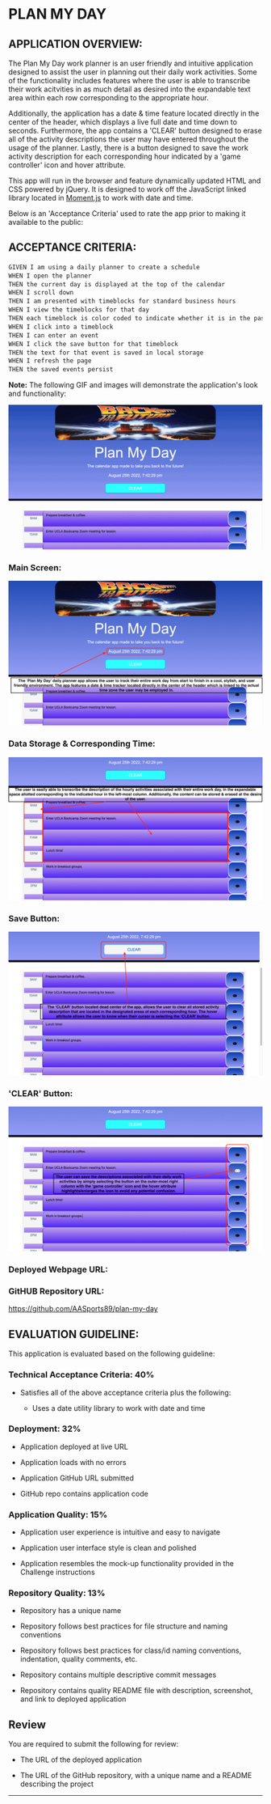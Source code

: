 # PLAN MY DAY 

## APPLICATION OVERVIEW:

The Plan My Day work planner is an user friendly and intuitive application designed to assist the user in planning out their daily work activities. Some of the functionality includes features where the user is able to transcribe their work acitvities in as much detail as desired into the expandable text area within each row corresponding to the appropriate hour.

Additionally, the application has a date & time feature located directly in the center of the header, which displays a live full date and time down to seconds. Furthermore, the app contains a 'CLEAR' button designed to erase all of the activity descriptions the user may have entered throughout the usage of the planner. Lastly, there is a button designed to save the work activity description for each corresponding hour indicated by a 'game controller' icon and hover attribute.

This app will run in the browser and feature dynamically updated HTML and CSS powered by jQuery. It is designed to work off the JavaScript linked library located in [Moment.js](https://momentjs.com/) to work with date and time.

Below is an 'Acceptance Criteria' used to rate the app prior to making it available to the public:


## ACCEPTANCE CRITERIA:

```md
GIVEN I am using a daily planner to create a schedule
WHEN I open the planner
THEN the current day is displayed at the top of the calendar
WHEN I scroll down
THEN I am presented with timeblocks for standard business hours
WHEN I view the timeblocks for that day
THEN each timeblock is color coded to indicate whether it is in the past, present, or future
WHEN I click into a timeblock
THEN I can enter an event
WHEN I click the save button for that timeblock
THEN the text for that event is saved in local storage
WHEN I refresh the page
THEN the saved events persist
```

**Note:** The following GIF and images will demonstrate the application's look and functionality:

![The following GIF highlights the functionality and overall look of the application.](./assets/images/plan-my-day.gif)


### Main Screen:

![The following image highlights the main screen of the application.](./assets/images/plan-my-day.jpg)


### Data Storage & Corresponding Time:

![The following image highlights the storage area of the work activity descriptions and the corresponding hour.](./assets/images/plan-my-day-2.jpg)


### Save Button:

![The following image highlights the save button functionality.](./assets/images/plan-my-day-3.jpg)


### 'CLEAR' Button:

![The following image highlights the 'CLEAR' button functionality.](./assets/images/plan-my-day-4.jpg)


### Deployed Webpage URL:



### GitHUB Repository URL:

https://github.com/AASports89/plan-my-day

## EVALUATION GUIDELINE:

This application is evaluated based on the following guideline:

### Technical Acceptance Criteria: 40%

* Satisfies all of the above acceptance criteria plus the following:

  * Uses a date utility library to work with date and time

### Deployment: 32%

* Application deployed at live URL

* Application loads with no errors

* Application GitHub URL submitted

* GitHub repo contains application code

### Application Quality: 15%

* Application user experience is intuitive and easy to navigate

* Application user interface style is clean and polished

* Application resembles the mock-up functionality provided in the Challenge instructions

### Repository Quality: 13%

* Repository has a unique name

* Repository follows best practices for file structure and naming conventions

* Repository follows best practices for class/id naming conventions, indentation, quality comments, etc.

* Repository contains multiple descriptive commit messages

* Repository contains quality README file with description, screenshot, and link to deployed application

## Review

You are required to submit the following for review:

* The URL of the deployed application

* The URL of the GitHub repository, with a unique name and a README describing the project

- - -